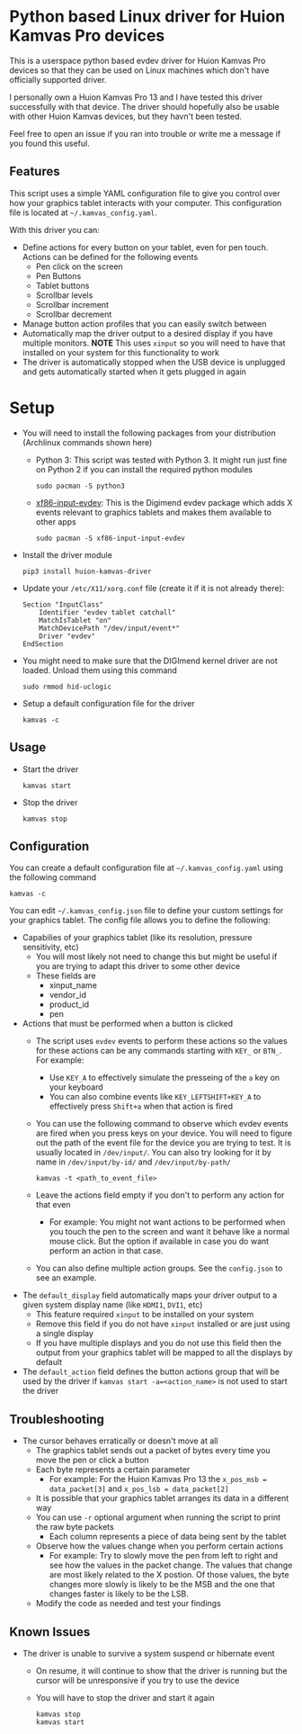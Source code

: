 # Python based Linux driver for Huion Kamvas Pro devices

This is a userspace python based evdev driver for Huion Kamvas Pro devices so that they can be used on Linux machines which don't have officially supported driver.

I personally own a Huion Kamvas Pro 13 and I have tested this driver successfully with that device. The driver should hopefully also be usable with other Huion Kamvas devices, but they havn't been tested.

Feel free to open an issue if you ran into trouble or write me a message if you found this useful. 

## Features

This script uses a simple YAML configuration file to give you control over how your graphics tablet interacts with your computer. This configuration file is located at `~/.kamvas_config.yaml`.

With this driver you can:
- Define actions for every button on your tablet, even for pen touch. Actions can be defined for the following events
    - Pen click on the screen
    - Pen Buttons
    - Tablet buttons
    - Scrollbar levels
    - Scrollbar increment
    - Scrollbar decrement
- Manage button action profiles that you can easily switch between
- Automatically map the driver output to a desired display if you have multiple monitors. **NOTE** This uses `xinput` so you will need to have that installed on your system for this functionality to work
- The driver is automatically stopped when the USB device is unplugged and gets automatically started when it gets plugged in again

# Setup

- You will need to install the following packages from your distribution (Archlinux commands shown here)
    - Python 3: This script was tested with Python 3. It might run just fine on Python 2 if you can install the required python modules

        ```
        sudo pacman -S python3
        ```
    - [xf86-input-evdev](https://digimend.github.io/support/howto/drivers/evdev/): This is the Digimend evdev package which adds X events relevant to graphics tablets and makes them available to other apps
        
        ```
        sudo pacman -S xf86-input-input-evdev
        ```
- Install the driver module

    ```
    pip3 install huion-kamvas-driver
    ```
- Update your `/etc/X11/xorg.conf` file (create it if it is not already there):

    ```
    Section "InputClass"
        Identifier "evdev tablet catchall"
        MatchIsTablet "on"
        MatchDevicePath "/dev/input/event*"
        Driver "evdev"
    EndSection
    ```

- You might need to make sure that the DIGImend kernel driver are not loaded. Unload them using this command

    ```
    sudo rmmod hid-uclogic
    ```
- Setup a default configuration file for the driver

    ```
    kamvas -c
    ```

## Usage

- Start the driver

    ```
    kamvas start
    ```
- Stop the driver

    ```
    kamvas stop
    ```

## Configuration

You can create a default configuration file at `~/.kamvas_config.yaml` using the following command

```
kamvas -c
```

You can edit `~/.kamvas_config.json` file to define your custom settings for your graphics tablet. The config file allows you to define the following:
- Capabilies of your graphics tablet (like its resolution, pressure sensitivity, etc)
    - You will most likely not need to change this but might be useful if you are trying to adapt this driver to some other device
    - These fields are
        - xinput_name
        - vendor_id
        - product_id
        - pen
- Actions that must be performed when a button is clicked
    - The script uses `evdev` events to perform these actions so the values for these actions can be any commands starting with `KEY_` or `BTN_`. For example:
        - Use `KEY_A` to effectively simulate the presseing of the `a` key on your keyboard
        - You can also combine events like `KEY_LEFTSHIFT+KEY_A` to effectively press `Shift+a` when that action is fired
    - You can use the following command to observe which evdev events are fired when you press keys on your device. You will need to figure out the path of the event file for the device you are trying to test. It is usually located in `/dev/input/`. You can also try looking for it by name in `/dev/input/by-id/` and `/dev/input/by-path/`

        ```
        kamvas -t <path_to_event_file>
        ```
    - Leave the actions field empty if you don't to perform any action for that even
        - For example: You might not want actions to be performed when you touch the pen to the screen and want it behave like a normal mouse click. But the option if available in case you do want perform an action in that case.
    - You can also define multiple action groups. See the `config.json` to see an example.
- The `default_display` field automatically maps your driver output to a given system display name (like `HDMI1`, `DVI1`, etc)
    - This feature required `xinput` to be installed on your system
    - Remove this field if you do not have `xinput` installed or are just using a single display
    - If you have multiple displays and you do not use this field then the output from your graphics tablet will be mapped to all the displays by default
- The `default_action` field defines the button actions group that will be used by the driver if `kamvas start -a=<action_name>` is not used to start the driver 

## Troubleshooting

- The cursor behaves erratically or doesn't move at all
    - The graphics tablet sends out a packet of bytes every time you move the pen or click a button
    - Each byte represents a certain parameter
        - For example: For the Huion Kamvas Pro 13 the `x_pos_msb = data_packet[3]` and `x_pos_lsb = data_packet[2]`
    - It is possible that your graphics tablet arranges its data in a different way
    - You can use `-r` optional argument when running the script to print the raw byte packets
        - Each column represents a piece of data being sent by the tablet 
    - Observe how the values change when you perform certain actions
        - For example: Try to slowly move the pen from left to right and see how the values in the packet change. The values that change are most likely related to the X postion. Of those values, the byte changes more slowly is likely to be the MSB and the one that changes faster is likely to be the LSB.
    - Modify the code as needed and test your findings

## Known Issues

- The driver is unable to survive a system suspend or hibernate event
    - On resume, it will continue to show that the driver is running but the cursor will be unresponsive if you try to use the device
    - You will have to stop the driver and start it again

        ```
        kamvas stop
        kamvas start
        ```
